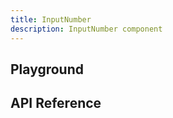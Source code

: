 ```yaml
---
title: InputNumber
description: InputNumber component
---
```


<script lang="ts">
    import {InputNumber} from '$lib';
    import {docInputNumberPropsDefs} from '$lib/components/InputNumber/InputNumber.props';
    import ApiReference from '$lib-doc/components/ApiReference.svelte';
    import Playground from '$lib-doc/components/Playground.svelte';
    import PlaygroundForm from '$lib-doc/components/PlaygroundForm.svelte';

    let props = {}
</script>

## Playground

<Playground>
    <InputNumber slot="component" {...props}/>
    <PlaygroundForm slot="form" bind:props schema={docInputNumberPropsDefs} />
</Playground>

## API Reference

<ApiReference data={docInputNumberPropsDefs}></ApiReference>
